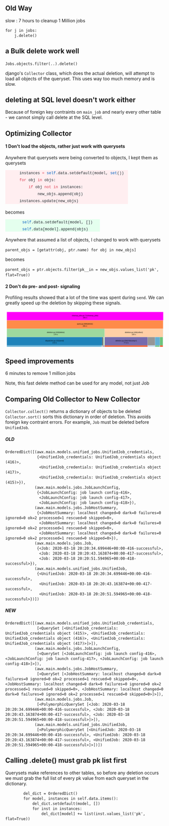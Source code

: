 ## Old Way

slow : 7 hours to cleanup 1 Million jobs

```
for j in jobs:
    j.delete()
```

## a Bulk delete work well

`Jobs.objects.filter(..).delete()`

django's `Collector` class, which does the actual deletion, will attempt to load all objects of the queryset. This uses way too much memory and is slow.

## deleting at SQL level doesn't work either

Because of foreign key contraints on `main_job` and nearly every other table - we cannot simply call delete at the SQL level.

## Optimizing Collector
#### 1 Don't load the objects, rather just work with querysets

Anywhere that querysets were being converted to objects, I kept them as querysets

![](add_old.png)

becomes

![](add_new.png)

Anywhere that assumed a list of objects, I changed to work with querysets

`parent_objs = [getattr(obj, ptr.name) for obj in new_objs]`

becomes

`parent_objs = ptr.objects.filter(pk__in = new_objs.values_list('pk', flat=True))`

#### 2 Don't do pre- and post- signaling

Profiling results showed that a lot of the time was spent during `send`. We can greatly speed up the deletion by skipping these signals.

![](send_collect.png)

## Speed improvements

6 minutes to remove 1 million jobs

Note, this fast delete method can be used for any model, not just Job

## Comparing Old Collector to New Collector

`Collector.collect()` returns a dictionary of objects to be deleted
`Collector.sort()` sorts this dictionary in order of deletion. This avoids foreign key contraint errors. For example, `Job` must be deleted before `UnifiedJob`.

##### OLD
```
OrderedDict([(awx.main.models.unified_jobs.UnifiedJob_credentials,
              {<UnifiedJob_credentials: UnifiedJob_credentials object (416)>,
               <UnifiedJob_credentials: UnifiedJob_credentials object (417)>,
               <UnifiedJob_credentials: UnifiedJob_credentials object (415)>}),
             (awx.main.models.jobs.JobLaunchConfig,
              {<JobLaunchConfig: job launch config-416>,
               <JobLaunchConfig: job launch config-417>,
               <JobLaunchConfig: job launch config-418>}),
             (awx.main.models.jobs.JobHostSummary,
              {<JobHostSummary: localhost changed=0 dark=0 failures=0 ignored=0 ok=2 processed=1 rescued=0 skipped=0>,
               <JobHostSummary: localhost changed=0 dark=0 failures=0 ignored=0 ok=2 processed=1 rescued=0 skipped=0>,
               <JobHostSummary: localhost changed=0 dark=0 failures=0 ignored=0 ok=2 processed=1 rescued=0 skipped=0>}),
             (awx.main.models.jobs.Job,
              {<Job: 2020-03-18 20:20:34.699446+00:00-416-successful>,
               <Job: 2020-03-18 20:20:43.163874+00:00-417-successful>,
               <Job: 2020-03-18 20:20:51.594965+00:00-418-successful>}),
             (awx.main.models.unified_jobs.UnifiedJob,
              {<UnifiedJob: 2020-03-18 20:20:34.699446+00:00-416-successful>,
               <UnifiedJob: 2020-03-18 20:20:43.163874+00:00-417-successful>,
               <UnifiedJob: 2020-03-18 20:20:51.594965+00:00-418-successful>})])
```

##### NEW

```
OrderedDict([(awx.main.models.unified_jobs.UnifiedJob_credentials,
              [<QuerySet [<UnifiedJob_credentials: UnifiedJob_credentials object (415)>, <UnifiedJob_credentials: UnifiedJob_credentials object (416)>, <UnifiedJob_credentials: UnifiedJob_credentials object (417)>]>]),
             (awx.main.models.jobs.JobLaunchConfig,
              [<QuerySet [<JobLaunchConfig: job launch config-416>, <JobLaunchConfig: job launch config-417>, <JobLaunchConfig: job launch config-418>]>]),
             (awx.main.models.jobs.JobHostSummary,
              [<QuerySet [<JobHostSummary: localhost changed=0 dark=0 failures=0 ignored=0 ok=2 processed=1 rescued=0 skipped=0>, <JobHostSummary: localhost changed=0 dark=0 failures=0 ignored=0 ok=2 processed=1 rescued=0 skipped=0>, <JobHostSummary: localhost changed=0 dark=0 failures=0 ignored=0 ok=2 processed=1 rescued=0 skipped=0>]>]),
             (awx.main.models.jobs.Job,
              [<PolymorphicQuerySet [<Job: 2020-03-18 20:20:34.699446+00:00-416-successful>, <Job: 2020-03-18 20:20:43.163874+00:00-417-successful>, <Job: 2020-03-18 20:20:51.594965+00:00-418-successful>]>]),
             (awx.main.models.unified_jobs.UnifiedJob,
              [<PolymorphicQuerySet [<UnifiedJob: 2020-03-18 20:20:34.699446+00:00-416-successful>, <UnifiedJob: 2020-03-18 20:20:43.163874+00:00-417-successful>, <UnifiedJob: 2020-03-18 20:20:51.594965+00:00-418-successful>]>])])
```

## Calling .delete() must grab pk list first

Querysets make references to other tables, so before any deletion occurs we must grab the full list of every pk value from each queryset in the dictionary.

```
        del_dict = OrderedDict()
        for model, instances in self.data.items():
            del_dict.setdefault(model, [])
            for inst in instances:
                del_dict[model] += list(inst.values_list('pk', flat=True))
 ```

